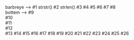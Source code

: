 barbreye -->
#1 strstr()
#2 strlen()
#3
#4
#5
#6
#7
#8
<br>bottem -->
#9
<br>#10
<br>#11
<br>#12
<br>#13
#14
#15
#16
#17
#18
#19
#20
#21
#22
#23
#24
#25
#26
